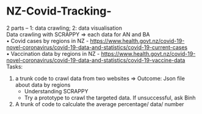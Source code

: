 # NZ-Covid-Tracking-

2 parts – 1: data crawling; 2: data visualisation
<br>
Data crawling with SCRAPPY => each data for AN and BA
<br>
•	Covid cases by regions in NZ - https://www.health.govt.nz/covid-19-novel-coronavirus/covid-19-data-and-statistics/covid-19-current-cases
<br>
•	Vaccination data by regions in NZ - https://www.health.govt.nz/covid-19-novel-coronavirus/covid-19-data-and-statistics/covid-19-vaccine-data
<br>
Tasks:
1.	a trunk code to crawl data from two websites => Outcome: Json file about data by regions 
      * Understanding SCRAPPY
      * Try a prototype to crawl the targeted data. If unsuccessful, ask Binh
2.	A trunk of code to calculate the average percentage/ data/ number
